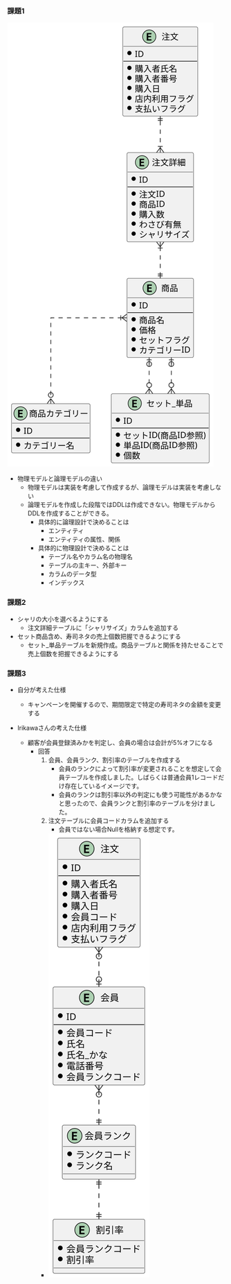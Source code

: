 ### 課題1
![ER.svg](./ER.svg "ER")
- 物理モデルと論理モデルの違い
  - 物理モデルは実装を考慮して作成するが、論理モデルは実装を考慮しない
  - 論理モデルを作成した段階ではDDLは作成できない。物理モデルからDDLを作成することができる。
    - 具体的に論理設計で決めることは
      - エンティティ
      - エンティティの属性、関係
    - 具体的に物理設計で決めることは
      - テーブル名やカラム名の物理名
      - テーブルの主キー、外部キー
      - カラムのデータ型
      - インデックス

### 課題2
- シャリの大小を選べるようにする
  - 注文詳細テーブルに「シャリサイズ」カラムを追加する
- セット商品含め、寿司ネタの売上個数把握できるようにする
  - セット_単品テーブルを新規作成。商品テーブルと関係を持たせることで売上個数を把握できるようにする

### 課題3
- 自分が考えた仕様
  - キャンペーンを開催するので、期間限定で特定の寿司ネタの金額を変更する

- Irikawaさんの考えた仕様
  - 顧客が会員登録済みかを判定し、会員の場合は会計が5%オフになる
    - 回答
      1. 会員、会員ランク、割引率のテーブルを作成する
          - 会員のランクによって割引率が変更されることを想定して会員テーブルを作成しました。しばらくは普通会員1レコードだけ存在しているイメージです。
          - 会員のランクは割引率以外の判定にも使う可能性があるかなと思ったので、会員ランクと割引率のテーブルを分けました。
      1. 注文テーブルに会員コードカラムを追加する
          - 会員ではない場合Nullを格納する想定です。
      - ![ER.svg](./ER_kadai3_irikawa.svg "ER")